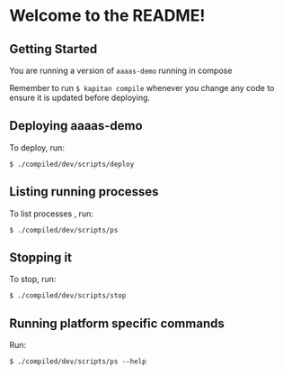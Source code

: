 
# Welcome to the README!

## Getting Started

You are running a version of `aaaas-demo` running in compose

Remember to run `$ kapitan compile` whenever you change any code to ensure it is updated before deploying.


## Deploying aaaas-demo

To deploy, run:

```shell
$ ./compiled/dev/scripts/deploy
```

## Listing running processes

To list processes , run:

```shell
$ ./compiled/dev/scripts/ps
```


## Stopping it

To stop, run:

```shell
$ ./compiled/dev/scripts/stop
```
## Running platform specific commands

Run:

```shell
$ ./compiled/dev/scripts/ps --help
```